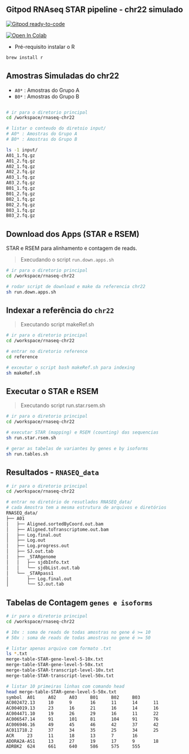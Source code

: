 ## Gitpod RNAseq STAR pipeline - chr22 simulado

[![Gitpod ready-to-code](https://img.shields.io/badge/Gitpod-ready--to--code-blue?logo=gitpod)](https://gitpod.io/#https://github.com/renatopuga/rnaseq-chr22)

[![Open In Colab](https://colab.research.google.com/assets/colab-badge.svg)](https://colab.research.google.com/drive/1gVltwQKdsgOtGDFowGtlVxSA1OBuFiVR?usp=sharing)


* Pré-requisito instalar o R

```bash
brew install r
```

## Amostras Simuladas do chr22

* `A0*` : Amostras do Grupo A
* `B0*` : Amostras do Grupo B

```bash

# ir para o diretorio principal
cd /workspace/rnaseq-chr22

# listar o conteudo do diretoio input/
# A0* : Amostras do Grupo A
# B0* : Amostras do Grupo B

ls -1 input/
A01_1.fq.gz
A01_2.fq.gz
A02_1.fq.gz
A02_2.fq.gz
A03_1.fq.gz
A03_2.fq.gz
B01_1.fq.gz
B01_2.fq.gz
B02_1.fq.gz
B02_2.fq.gz
B03_1.fq.gz
B03_2.fq.gz
```

## Download dos Apps (STAR e RSEM)
STAR e RSEM para alinhamento e contagem de reads.

> Execudando o script `run.down.apps.sh`
```bash
# ir para o diretorio principal
cd /workspace/rnaseq-chr22

# rodar script de download e make da referencia chr22
sh run.down.apps.sh 
```
## Indexar a referência do `chr22`

> Executando script makeRef.sh
```bash
# ir para o diretorio principal
cd /workspace/rnaseq-chr22

# entrar no diretorio reference
cd reference

# exceutar o script bash makeRef.sh para indexing
sh makeRef.sh
```

## Executar o STAR e RSEM

> Executando script run.star.rsem.sh
```bash
# ir para o diretorio principal
cd /workspace/rnaseq-chr22

# executar STAR (mapping) e RSEM (counting) das sequencias
sh run.star.rsem.sh

# gerar as tabelas de variantes by genes e by isoforms
sh run.tables.sh
```

## Resultados - `RNASEQ_data`

```bash
# ir para o diretorio principal
cd /workspace/rnaseq-chr22

# entrar no diretório de resutlados RNASEQ_data/
# cada Amostra tem a mesma estrutura de arquivos e diretórios
RNASEQ_data/
├── A01
│   ├── Aligned.sortedByCoord.out.bam
│   ├── Aligned.toTranscriptome.out.bam
│   ├── Log.final.out
│   ├── Log.out
│   ├── Log.progress.out
│   ├── SJ.out.tab
│   ├── _STARgenome
│   │   ├── sjdbInfo.txt
│   │   └── sjdbList.out.tab
│   └── _STARpass1
│       ├── Log.final.out
│       └── SJ.out.tab

```

## Tabelas de Contagem `genes e isoforms`

```bash
# ir para o diretorio principal
cd /workspace/rnaseq-chr22

# 10x : soma de reads de todas amostras no gene é >= 10
# 50x : soma de reads de todas amostras no gene é >= 50

# listar apenas arquivo com formato .txt
ls *.txt
merge-table-STAR-gene-level-5-10x.txt
merge-table-STAR-gene-level-5-50x.txt
merge-table-STAR-transcript-level-10x.txt
merge-table-STAR-transcript-level-50x.txt

# listar 10 primeiras linhas com comando head
head merge-table-STAR-gene-level-5-50x.txt
symbol  A01     A02     A03     B01     B02     B03
AC002472.13     10      9       16      11      14      11
AC004019.13     23      16      21      16      14      16
AC004471.10     19      26      29      16      11      22
AC006547.14     91      101     81      104     91      76
AC006946.16     49      45      46      42      37      42
AC011718.2      37      34      35      25      34      25
ACR     23      11      18      13      7       16
ADORA2A-AS1     13      27      19      17      9       18
ADRBK2  624     661     640     586     575     555
```

